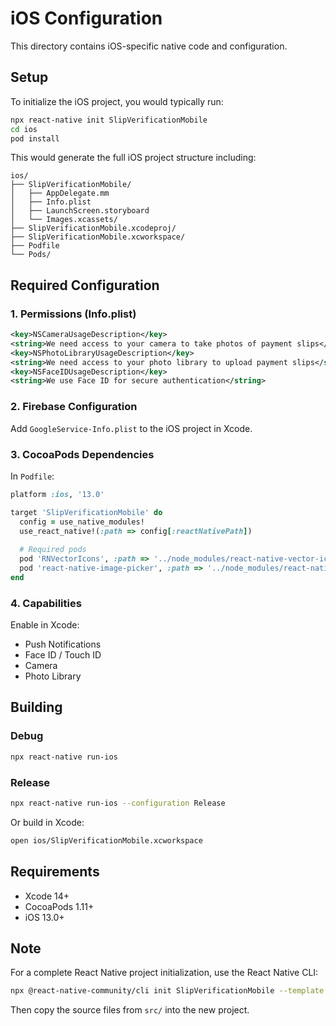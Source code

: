 # iOS Configuration

This directory contains iOS-specific native code and configuration.

## Setup

To initialize the iOS project, you would typically run:

```bash
npx react-native init SlipVerificationMobile
cd ios
pod install
```

This would generate the full iOS project structure including:

```
ios/
├── SlipVerificationMobile/
│   ├── AppDelegate.mm
│   ├── Info.plist
│   ├── LaunchScreen.storyboard
│   └── Images.xcassets/
├── SlipVerificationMobile.xcodeproj/
├── SlipVerificationMobile.xcworkspace/
├── Podfile
└── Pods/
```

## Required Configuration

### 1. Permissions (Info.plist)

```xml
<key>NSCameraUsageDescription</key>
<string>We need access to your camera to take photos of payment slips</string>
<key>NSPhotoLibraryUsageDescription</key>
<string>We need access to your photo library to upload payment slips</string>
<key>NSFaceIDUsageDescription</key>
<string>We use Face ID for secure authentication</string>
```

### 2. Firebase Configuration

Add `GoogleService-Info.plist` to the iOS project in Xcode.

### 3. CocoaPods Dependencies

In `Podfile`:

```ruby
platform :ios, '13.0'

target 'SlipVerificationMobile' do
  config = use_native_modules!
  use_react_native!(:path => config[:reactNativePath])
  
  # Required pods
  pod 'RNVectorIcons', :path => '../node_modules/react-native-vector-icons'
  pod 'react-native-image-picker', :path => '../node_modules/react-native-image-picker'
end
```

### 4. Capabilities

Enable in Xcode:
- Push Notifications
- Face ID / Touch ID
- Camera
- Photo Library

## Building

### Debug
```bash
npx react-native run-ios
```

### Release
```bash
npx react-native run-ios --configuration Release
```

Or build in Xcode:
```bash
open ios/SlipVerificationMobile.xcworkspace
```

## Requirements

- Xcode 14+
- CocoaPods 1.11+
- iOS 13.0+

## Note

For a complete React Native project initialization, use the React Native CLI:

```bash
npx @react-native-community/cli init SlipVerificationMobile --template react-native-template-typescript
```

Then copy the source files from `src/` into the new project.
